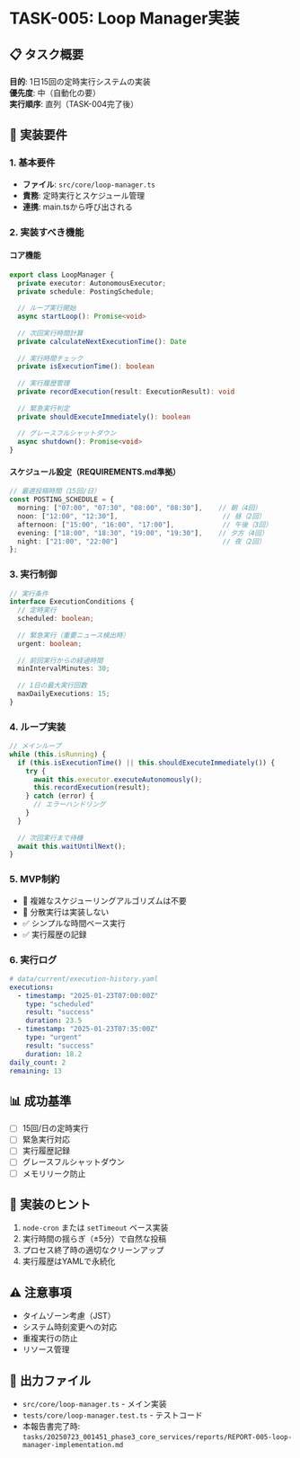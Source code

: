 # TASK-005: Loop Manager実装

## 📋 タスク概要
**目的**: 1日15回の定時実行システムの実装  
**優先度**: 中（自動化の要）  
**実行順序**: 直列（TASK-004完了後）  

## 🎯 実装要件

### 1. 基本要件
- **ファイル**: `src/core/loop-manager.ts`
- **責務**: 定時実行とスケジュール管理
- **連携**: main.tsから呼び出される

### 2. 実装すべき機能

#### コア機能
```typescript
export class LoopManager {
  private executor: AutonomousExecutor;
  private schedule: PostingSchedule;
  
  // ループ実行開始
  async startLoop(): Promise<void>
  
  // 次回実行時間計算
  private calculateNextExecutionTime(): Date
  
  // 実行時間チェック
  private isExecutionTime(): boolean
  
  // 実行履歴管理
  private recordExecution(result: ExecutionResult): void
  
  // 緊急実行判定
  private shouldExecuteImmediately(): boolean
  
  // グレースフルシャットダウン
  async shutdown(): Promise<void>
}
```

#### スケジュール設定（REQUIREMENTS.md準拠）
```typescript
// 最適投稿時間（15回/日）
const POSTING_SCHEDULE = {
  morning: ["07:00", "07:30", "08:00", "08:30"],    // 朝（4回）
  noon: ["12:00", "12:30"],                          // 昼（2回）
  afternoon: ["15:00", "16:00", "17:00"],            // 午後（3回）
  evening: ["18:00", "18:30", "19:00", "19:30"],    // 夕方（4回）
  night: ["21:00", "22:00"]                          // 夜（2回）
};
```

### 3. 実行制御
```typescript
// 実行条件
interface ExecutionConditions {
  // 定時実行
  scheduled: boolean;
  
  // 緊急実行（重要ニュース検出時）
  urgent: boolean;
  
  // 前回実行からの経過時間
  minIntervalMinutes: 30;
  
  // 1日の最大実行回数
  maxDailyExecutions: 15;
}
```

### 4. ループ実装
```typescript
// メインループ
while (this.isRunning) {
  if (this.isExecutionTime() || this.shouldExecuteImmediately()) {
    try {
      await this.executor.executeAutonomously();
      this.recordExecution(result);
    } catch (error) {
      // エラーハンドリング
    }
  }
  
  // 次回実行まで待機
  await this.waitUntilNext();
}
```

### 5. MVP制約
- 🚫 複雑なスケジューリングアルゴリズムは不要
- 🚫 分散実行は実装しない
- ✅ シンプルな時間ベース実行
- ✅ 実行履歴の記録

### 6. 実行ログ
```yaml
# data/current/execution-history.yaml
executions:
  - timestamp: "2025-01-23T07:00:00Z"
    type: "scheduled"
    result: "success"
    duration: 23.5
  - timestamp: "2025-01-23T07:35:00Z"
    type: "urgent"
    result: "success"
    duration: 18.2
daily_count: 2
remaining: 13
```

## 📊 成功基準
- [ ] 15回/日の定時実行
- [ ] 緊急実行対応
- [ ] 実行履歴記録
- [ ] グレースフルシャットダウン
- [ ] メモリリーク防止

## 🔧 実装のヒント
1. `node-cron` または `setTimeout` ベース実装
2. 実行時間の揺らぎ（±5分）で自然な投稿
3. プロセス終了時の適切なクリーンアップ
4. 実行履歴はYAMLで永続化

## ⚠️ 注意事項
- タイムゾーン考慮（JST）
- システム時刻変更への対応
- 重複実行の防止
- リソース管理

## 📁 出力ファイル
- `src/core/loop-manager.ts` - メイン実装
- `tests/core/loop-manager.test.ts` - テストコード
- 本報告書完了時: `tasks/20250723_001451_phase3_core_services/reports/REPORT-005-loop-manager-implementation.md`